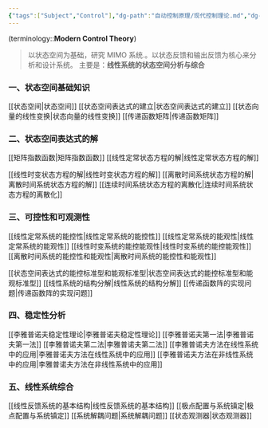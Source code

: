 ```yaml
---
{"tags":["Subject","Control"],"dg-path":"自动控制原理/现代控制理论.md","dg-pinned":true,"dg-publish":true,"permalink":"/自动控制原理/现代控制理论/","pinned":true,"dgPassFrontmatter":true,"noteIcon":"","created":"2024-12-03T17:16:58.048+08:00","updated":"2025-03-03T11:56:06.023+08:00"}
---
```



(terminology::**Modern Control Theory**)
> 以状态空间为基础，研究 MIMO 系统.。以状态反馈和输出反馈为核心来分析和设计系统。
> 主要是：**线性系统的状态空间分析与综合**

### 一、状态空间基础知识
[[状态空间\|状态空间]]
[[状态空间表达式的建立\|状态空间表达式的建立]]
[[状态向量的线性变换\|状态向量的线性变换]]
[[传递函数矩阵\|传递函数矩阵]]
### 二、状态空间表达式的解
[[矩阵指数函数\|矩阵指数函数]]
[[线性定常状态方程的解\|线性定常状态方程的解]]

[[线性时变状态方程的解\|线性时变状态方程的解]]
[[离散时间系统状态方程的解\|离散时间系统状态方程的解]]
[[连续时间系统状态方程的离散化\|连续时间系统状态方程的离散化]]

### 三、可控性和可观测性
[[线性定常系统的能控性\|线性定常系统的能控性]]
[[线性定常系统的能观性\|线性定常系统的能观性]]
[[线性时变系统的能控能观性\|线性时变系统的能控能观性]]
[[离散时间系统的能控性和能观性\|离散时间系统的能控性和能观性]]

[[状态空间表达式的能控标准型和能观标准型\|状态空间表达式的能控标准型和能观标准型]]
[[线性系统的结构分解\|线性系统的结构分解]]
[[传递函数阵的实现问题\|传递函数阵的实现问题]]
### 四、稳定性分析
[[李雅普诺夫稳定性理论\|李雅普诺夫稳定性理论]]
[[李雅普诺夫第一法\|李雅普诺夫第一法]]
[[李雅普诺夫第二法\|李雅普诺夫第二法]]
[[李雅普诺夫方法在线性系统中的应用\|李雅普诺夫方法在线性系统中的应用]]
[[李雅普诺夫方法在非线性系统中的应用\|李雅普诺夫方法在非线性系统中的应用]]
### 五、线性系统综合
[[线性反馈系统的基本结构\|线性反馈系统的基本结构]]
[[极点配置与系统镇定\|极点配置与系统镇定]]
[[系统解耦问题\|系统解耦问题]]
[[状态观测器\|状态观测器]]
